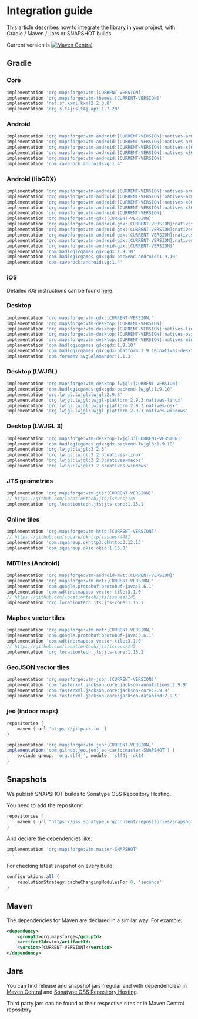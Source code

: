 # Integration guide

This article describes how to integrate the library in your project, with Gradle / Maven / Jars or SNAPSHOT builds.

Current version is [![Maven Central](https://img.shields.io/maven-central/v/org.mapsforge/vtm.svg)](https://search.maven.org/search?q=g:org.mapsforge)

## Gradle

### Core
```groovy
implementation 'org.mapsforge:vtm:[CURRENT-VERSION]'
implementation 'org.mapsforge:vtm-themes:[CURRENT-VERSION]'
implementation 'net.sf.kxml:kxml2:2.3.0'
implementation 'org.slf4j:slf4j-api:1.7.28'
```

### Android
```groovy
implementation 'org.mapsforge:vtm-android:[CURRENT-VERSION]:natives-armeabi-v7a'
implementation 'org.mapsforge:vtm-android:[CURRENT-VERSION]:natives-arm64-v8a'
implementation 'org.mapsforge:vtm-android:[CURRENT-VERSION]:natives-x86'
implementation 'org.mapsforge:vtm-android:[CURRENT-VERSION]:natives-x86_64'
implementation 'org.mapsforge:vtm-android:[CURRENT-VERSION]'
implementation 'com.caverock:androidsvg:1.4'
```

### Android (libGDX)
```groovy
implementation 'org.mapsforge:vtm-android:[CURRENT-VERSION]:natives-armeabi-v7a'
implementation 'org.mapsforge:vtm-android:[CURRENT-VERSION]:natives-arm64-v8a'
implementation 'org.mapsforge:vtm-android:[CURRENT-VERSION]:natives-x86'
implementation 'org.mapsforge:vtm-android:[CURRENT-VERSION]:natives-x86_64'
implementation 'org.mapsforge:vtm-android:[CURRENT-VERSION]'
implementation 'org.mapsforge:vtm-gdx:[CURRENT-VERSION]'
implementation 'org.mapsforge:vtm-android-gdx:[CURRENT-VERSION]:natives-armeabi-v7a'
implementation 'org.mapsforge:vtm-android-gdx:[CURRENT-VERSION]:natives-arm64-v8a'
implementation 'org.mapsforge:vtm-android-gdx:[CURRENT-VERSION]:natives-x86'
implementation 'org.mapsforge:vtm-android-gdx:[CURRENT-VERSION]:natives-x86_64'
implementation 'org.mapsforge:vtm-android-gdx:[CURRENT-VERSION]'
implementation 'com.badlogicgames.gdx:gdx:1.9.10'
implementation 'com.badlogicgames.gdx:gdx-backend-android:1.9.10'
implementation 'com.caverock:androidsvg:1.4'
```

### iOS

Detailed iOS instructions can be found [here](ios.md).

### Desktop
```groovy
implementation 'org.mapsforge:vtm-gdx:[CURRENT-VERSION]'
implementation 'org.mapsforge:vtm-desktop:[CURRENT-VERSION]'
implementation 'org.mapsforge:vtm-desktop:[CURRENT-VERSION]:natives-linux'
implementation 'org.mapsforge:vtm-desktop:[CURRENT-VERSION]:natives-osx'
implementation 'org.mapsforge:vtm-desktop:[CURRENT-VERSION]:natives-windows'
implementation 'com.badlogicgames.gdx:gdx:1.9.10'
implementation 'com.badlogicgames.gdx:gdx-platform:1.9.10:natives-desktop'
implementation 'com.formdev:svgSalamander:1.1.3'
```

### Desktop (LWJGL)
```groovy
implementation 'org.mapsforge:vtm-desktop-lwjgl:[CURRENT-VERSION]'
implementation 'com.badlogicgames.gdx:gdx-backend-lwjgl:1.9.10'
implementation 'org.lwjgl.lwjgl:lwjgl:2.9.3'
implementation 'org.lwjgl.lwjgl:lwjgl-platform:2.9.3:natives-linux'
implementation 'org.lwjgl.lwjgl:lwjgl-platform:2.9.3:natives-osx'
implementation 'org.lwjgl.lwjgl:lwjgl-platform:2.9.3:natives-windows'
```

### Desktop (LWJGL 3)
```groovy
implementation 'org.mapsforge:vtm-desktop-lwjgl3:[CURRENT-VERSION]'
implementation 'com.badlogicgames.gdx:gdx-backend-lwjgl3:1.9.10'
implementation 'org.lwjgl:lwjgl:3.2.3'
implementation 'org.lwjgl:lwjgl:3.2.3:natives-linux'
implementation 'org.lwjgl:lwjgl:3.2.3:natives-macos'
implementation 'org.lwjgl:lwjgl:3.2.3:natives-windows'
```

### JTS geometries

```groovy
implementation 'org.mapsforge:vtm-jts:[CURRENT-VERSION]'
// https://github.com/locationtech/jts/issues/145
implementation 'org.locationtech.jts:jts-core:1.15.1'
```

### Online tiles

```groovy
implementation 'org.mapsforge:vtm-http:[CURRENT-VERSION]'
// https://github.com/square/okhttp/issues/4481
implementation 'com.squareup.okhttp3:okhttp:3.12.13'
implementation 'com.squareup.okio:okio:1.15.0'
```

### MBTiles (Android)

```groovy
implementation 'org.mapsforge:vtm-android-mvt:[CURRENT-VERSION]'
implementation 'org.mapsforge:vtm-mvt:[CURRENT-VERSION]'
implementation 'com.google.protobuf:protobuf-java:3.6.1'
implementation 'com.wdtinc:mapbox-vector-tile:3.1.0'
// https://github.com/locationtech/jts/issues/145
implementation 'org.locationtech.jts:jts-core:1.15.1'
```

### Mapbox vector tiles

```groovy
implementation 'org.mapsforge:vtm-mvt:[CURRENT-VERSION]'
implementation 'com.google.protobuf:protobuf-java:3.6.1'
implementation 'com.wdtinc:mapbox-vector-tile:3.1.0'
// https://github.com/locationtech/jts/issues/145
implementation 'org.locationtech.jts:jts-core:1.15.1'
```

### GeoJSON vector tiles

```groovy
implementation 'org.mapsforge:vtm-json:[CURRENT-VERSION]'
implementation 'com.fasterxml.jackson.core:jackson-annotations:2.9.9'
implementation 'com.fasterxml.jackson.core:jackson-core:2.9.9'
implementation 'com.fasterxml.jackson.core:jackson-databind:2.9.9'
```

### jeo (indoor maps)

```groovy
repositories {
    maven { url 'https://jitpack.io' }
}

implementation 'org.mapsforge:vtm-jeo:[CURRENT-VERSION]'
implementation('com.github.jeo.jeo:jeo-carto:master-SNAPSHOT') {
    exclude group: 'org.slf4j', module: 'slf4j-jdk14'
}
```

## Snapshots

We publish SNAPSHOT builds to Sonatype OSS Repository Hosting.

You need to add the repository:
```groovy
repositories {
    maven { url "https://oss.sonatype.org/content/repositories/snapshots/" }
}
```

And declare the dependencies like:
```groovy
implementation 'org.mapsforge:vtm:master-SNAPSHOT'
...
```

For checking latest snapshot on every build:
```groovy
configurations.all {
    resolutionStrategy.cacheChangingModulesFor 0, 'seconds'
}
```

## Maven

The dependencies for Maven are declared in a similar way. For example:

```xml
<dependency>
    <groupId>org.mapsforge</groupId>
    <artifactId>vtm</artifactId>
    <version>[CURRENT-VERSION]</version>
</dependency>
```

## Jars

You can find release and snapshot jars (regular and with dependencies) in [Maven Central](https://search.maven.org/search?q=g:org.mapsforge) and [Sonatype OSS Repository Hosting](https://oss.sonatype.org/content/repositories/snapshots/org/mapsforge/).

Third party jars can be found at their respective sites or in Maven Central repository.
